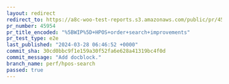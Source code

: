 ```yaml
---
layout: redirect
redirect_to: https://a8c-woo-test-reports.s3.amazonaws.com/public/pr/45954/e2e/index.html
pr_number: 45954
pr_title_encoded: "%5BWIP%5D+HPOS+order+search+improvements"
pr_test_type: e2e
last_published: "2024-03-28 06:46:52 +0000"
commit_sha: 30cd0bbc9f1e159a30f52fa6e628a41319bc4f0d
commit_message: "Add docblock."
branch_name: perf/hpos-search
passed: true
---
```

